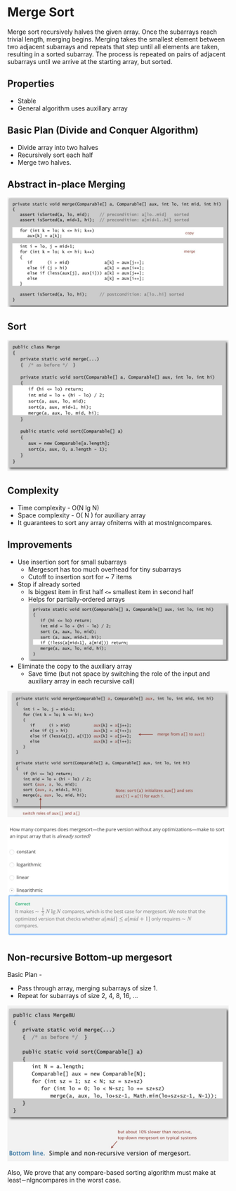 # Merge Sort

Merge sort recursively halves the given array. Once the subarrays reach trivial length, merging begins. Merging takes the smallest element between two adjacent subarrays and repeats that step until all elements are taken, resulting in a sorted subarray. The process is repeated on pairs of adjacent subarrays until we arrive at the starting array, but sorted.

## Properties

- Stable
- General algorithm uses auxillary array

## Basic Plan (Divide and Conquer Algorithm)

- Divide array into two halves
- Recursively sort each half
- Merge two halves.

## Abstract in-place Merging

![image](../../media/Merge-Sort-image1.jpg)

## Sort

![image](../../media/Merge-Sort-image2.jpg)

## Complexity

- Time complexity - O(N lg N)
- Space complexity - O( N ) for auxiliary array
- It guarantees to sort any array ofnitems with at mostnlgncompares.

## Improvements

- Use insertion sort for small subarrays
  - Mergesort has too much overhead for tiny subarrays
  - Cutoff to insertion sort for ~ 7 items
- Stop if already sorted
  - Is biggest item in first half `<=` smallest item in second half
  - Helps for partially-ordered arrays
  - ![image](../../media/Merge-Sort-image3.jpg)
- Eliminate the copy to the auxiliary array
  - Save time (but not space by switching the role of the input and auxiliary array in each recursive call)

![image](../../media/Merge-Sort-image4.jpg)

![image](../../media/Merge-Sort-image5.jpg)

## Non-recursive Bottom-up mergesort

Basic Plan -

- Pass through array, merging subarrays of size 1.
- Repeat for subarrays of size 2, 4, 8, 16, ...

![image](../../media/Merge-Sort-image6.jpg)

Also, We prove that any compare-based sorting algorithm must make at least∼nlgncompares in the worst case.
